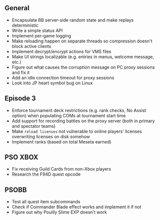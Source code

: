 ## General

- Encapsulate BB server-side random state and make replays deterministic
- Write a simple status API
- Implement per-game logging
- Make reloading happen on separate threads so compression doesn't block active clients
- Implement decrypt/encrypt actions for VMS files
- Make UI strings localizable (e.g. entries in menus, welcome message, etc.)
- Figure out what causes the corruption message on PC proxy sessions and fix it
- Add an idle connection timeout for proxy sessions
- Look into JP heart symbol bug on Linux

## Episode 3

- Enforce tournament deck restrictions (e.g. rank checks, No Assist option) when populating COMs at tournament start time
- Add support for recording battles on the proxy server (both in primary and spectator teams)
- Make `reload licenses` not vulnerable to online players' licenses overwriting licenses on disk somehow
- Implement ranks (based on total Meseta earned)

## PSO XBOX

- Fix receiving Guild Cards from non-Xbox players
- Research the F94D quest opcode

## PSOBB

- Test all quest item subcommands
- Check if Commander Blade effect works and implement it if not
- Figure out why Pouilly Slime EXP doesn't work
